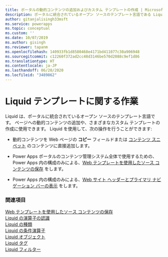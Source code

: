 ```yaml
---
title: ポータルの動的コンテンツの追加およびカスタム テンプレートの作成 | MicrosoftDocs
description: ポータルに統合されているオープン ソースのテンプレート言語である Liquid をどのように使用するか学習します。
author: gitanjalisingh33msft
ms.service: powerapps
ms.topic: conceptual
ms.custom: ''
ms.date: 10/07/2019
ms.author: gisingh
ms.reviewer: tapanm
ms.openlocfilehash: 140933fb1d8580468e4171bd411077c30a906948
ms.sourcegitcommit: c12260f372ad2cc48d3146be570d2088c9ef1d86
ms.translationtype: HT
ms.contentlocale: ja-JP
ms.lasthandoff: 06/20/2020
ms.locfileid: "3489862"
---
```

# <a name="work-with-liquid-templates"></a>Liquid テンプレートに関する作業

Liquid は、ポータルに統合されているオープン ソースのテンプレート言語です。 ページへの動的コンテンツの追加や、さまざまなカスタム テンプレートの作成に使用できます。 Liquid を使用して、次の操作を行うことができます:

- 動的コンテンツを Web ページの **コピー** フィールドまたは [コンテンツ スニペット](../configure/customize-content-snippets.md) のコンテンツに直接追加します。  

- Power Apps ポータルのコンテンツ管理システム全体で使用するための、Power Apps 内の構成のみによる、[Web テンプレートを使用したソース コンテンツの保存](store-content-web-templates.md) をします。  

- Power Apps 内の構成のみによる、[Web サイト ヘッダーとプライマリ ナビゲーション バーの表示](render-site-header-primary-navigation.md) をします。  


### <a name="see-also"></a>関連項目

[Web テンプレートを使用したソース コンテンツの保存](store-content-web-templates.md)  
[Liquid の演算子の認識](liquid-operators.md)  
[Liquid の種類](liquid-types.md)  
[Liquid の条件演算子](liquid-conditional-operators.md)  
[Liquid オブジェクト](liquid-objects.md)  
[Liquid タグ](liquid-tags.md)  
[Liquid フィルター](liquid-filters.md)  

